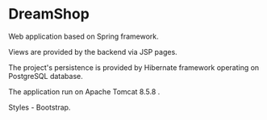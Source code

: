 # DreamShop

Web application based on Spring framework. 

Views are provided by the backend via JSP pages.

The project's persistence is provided by Hibernate framework operating on PostgreSQL database.

The application run on Apache Tomcat 8.5.8 .

Styles - Bootstrap.